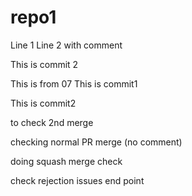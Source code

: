# repo1

Line 1
Line 2 with comment

This is commit 2

This is from 07
This is commit1

This is commit2

to check 2nd merge

checking normal PR merge (no comment)

doing squash merge check

check rejection issues end point
